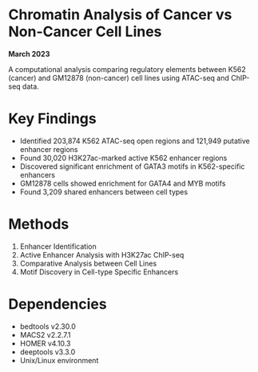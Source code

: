 # Chromatin Analysis of Cancer vs Non-Cancer Cell Lines
**March 2023**

A computational analysis comparing regulatory elements between K562 (cancer) and GM12878 (non-cancer) cell lines using ATAC-seq and ChIP-seq data.

# Key Findings
- Identified 203,874 K562 ATAC-seq open regions and 121,949 putative enhancer regions
- Found 30,020 H3K27ac-marked active K562 enhancer regions
- Discovered significant enrichment of GATA3 motifs in K562-specific enhancers
- GM12878 cells showed enrichment for GATA4 and MYB motifs
- Found 3,209 shared enhancers between cell types

# Methods
1. Enhancer Identification
2. Active Enhancer Analysis with H3K27ac ChIP-seq
3. Comparative Analysis between Cell Lines
4. Motif Discovery in Cell-type Specific Enhancers

# Dependencies
- bedtools v2.30.0
- MACS2 v2.2.7.1
- HOMER v4.10.3
- deeptools v3.3.0
- Unix/Linux environment

